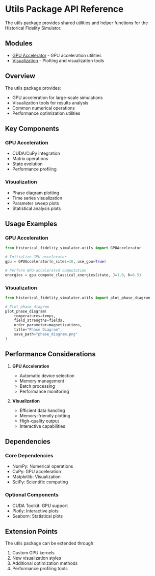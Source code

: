 # Utils Package API Reference

The utils package provides shared utilities and helper functions for the Historical Fidelity Simulator.

## Modules

- [GPU Accelerator](gpu_accelerator.md) - GPU acceleration utilities
- [Visualization](visualization.md) - Plotting and visualization tools

## Overview

The utils package provides:
- GPU acceleration for large-scale simulations
- Visualization tools for results analysis
- Common numerical operations
- Performance optimization utilities

## Key Components

### GPU Acceleration
- CUDA/CuPy integration
- Matrix operations
- State evolution
- Performance profiling

### Visualization
- Phase diagram plotting
- Time series visualization
- Parameter sweep plots
- Statistical analysis plots

## Usage Examples

### GPU Acceleration

```python
from historical_fidelity_simulator.utils import GPUAccelerator

# Initialize GPU accelerator
gpu = GPUAccelerator(n_sites=10, use_gpu=True)

# Perform GPU-accelerated computation
energies = gpu.compute_classical_energies(state, J=1.0, h=0.5)
```

### Visualization

```python
from historical_fidelity_simulator.utils import plot_phase_diagram

# Plot phase diagram
plot_phase_diagram(
    temperatures=temps,
    field_strengths=fields,
    order_parameter=magnetizations,
    title="Phase Diagram",
    save_path="phase_diagram.png"
)
```

## Performance Considerations

1. **GPU Acceleration**
   - Automatic device selection
   - Memory management
   - Batch processing
   - Performance monitoring

2. **Visualization**
   - Efficient data handling
   - Memory-friendly plotting
   - High-quality output
   - Interactive capabilities

## Dependencies

### Core Dependencies
- NumPy: Numerical operations
- CuPy: GPU acceleration
- Matplotlib: Visualization
- SciPy: Scientific computing

### Optional Components
- CUDA Toolkit: GPU support
- Plotly: Interactive plots
- Seaborn: Statistical plots

## Extension Points

The utils package can be extended through:
1. Custom GPU kernels
2. New visualization styles
3. Additional optimization methods
4. Performance profiling tools 